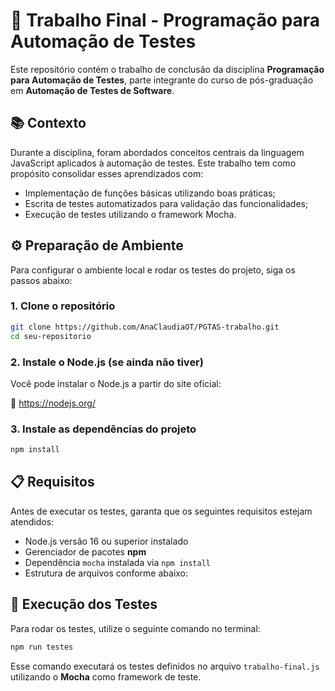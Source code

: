# 🧪 Trabalho Final - Programação para Automação de Testes

Este repositório contém o trabalho de conclusão da disciplina **Programação para Automação de Testes**, parte integrante do curso de pós-graduação em **Automação de Testes de Software**.

## 📚 Contexto

Durante a disciplina, foram abordados conceitos centrais da linguagem JavaScript aplicados à automação de testes. Este trabalho tem como propósito consolidar esses aprendizados com:

- Implementação de funções básicas utilizando boas práticas;
- Escrita de testes automatizados para validação das funcionalidades;
- Execução de testes utilizando o framework Mocha.

## ⚙️ Preparação de Ambiente

Para configurar o ambiente local e rodar os testes do projeto, siga os passos abaixo:

### 1. Clone o repositório

```bash
git clone https://github.com/AnaClaudiaOT/PGTAS-trabalho.git
cd seu-repositorio
```

### 2. Instale o Node.js (se ainda não tiver)

Você pode instalar o Node.js a partir do site oficial:

🔗 https://nodejs.org/

### 3. Instale as dependências do projeto

```bash
npm install
```

## 📋 Requisitos

Antes de executar os testes, garanta que os seguintes requisitos estejam atendidos:

- Node.js versão 16 ou superior instalado
- Gerenciador de pacotes **npm**
- Dependência `mocha` instalada via `npm install`
- Estrutura de arquivos conforme abaixo:

## 🧪 Execução dos Testes

Para rodar os testes, utilize o seguinte comando no terminal:

```bash
npm run testes
```

Esse comando executará os testes definidos no arquivo `trabalho-final.js` utilizando o **Mocha** como framework de teste.
